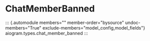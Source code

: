 # ChatMemberBanned

::: {.automodule members="" member-order="bysource" undoc-members="True" exclude-members="model_config,model_fields"}
aiogram.types.chat_member_banned
:::
